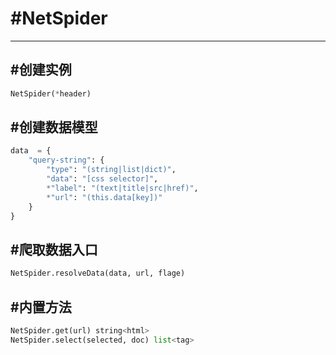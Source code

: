 # #NetSpider

------

## #创建实例

```python
NetSpider(*header)
```

## #创建数据模型

```python
data  = {
    "query-string": {
        "type": "(string|list|dict)",
        "data": "[css selector]",
        *"label": "(text|title|src|href)",
        *"url": "(this.data[key])"
    }
}
```

## #爬取数据入口

```python
NetSpider.resolveData(data, url, flage)
```

## #内置方法

```python
NetSpider.get(url) string<html>
NetSpider.select(selected, doc) list<tag>


```

